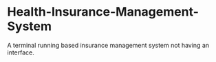 # Health-Insurance-Management-System
A terminal running based insurance management system not having an interface.
